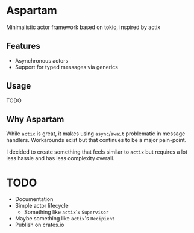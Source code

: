 # Aspartam

Minimalistic actor framework based on tokio, inspired by actix

## Features

* Asynchronous actors
* Support for typed messages via generics

## Usage

TODO

## Why Aspartam

While `actix` is great, it makes using `async`/`await` problematic in message handlers. Workarounds exist but that continues to be a major pain-point. 

I decided to create something that feels similar to `actix` but requires a lot less hassle and has less complexity overall.


# TODO

* Documentation
* Simple actor lifecycle
  * Something like `actix`'s `Supervisor`
* Maybe something like `actix`'s `Recipient`
* Publish on crates.io
